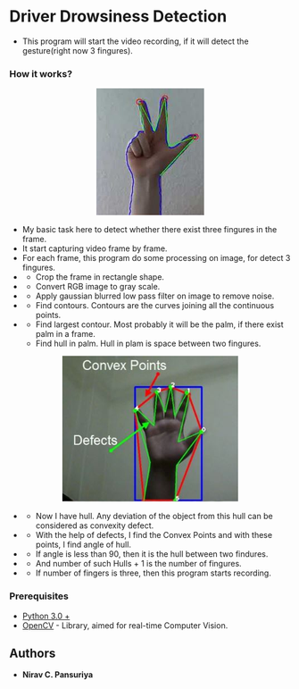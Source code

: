 # Driver Drowsiness Detection

- This program will start the video recording, if it will detect the gesture(right now 3 fingures).


### How it works?


<p align="center">
  <img src="https://github.com/niravpansuriya/smart-video--recording-with--gesture-detection/blob/master/3-fingures.JPG" title="Three Fingures Gesture">
</p>

- My basic task here to detect whether there exist three fingures in the frame.
- It start capturing video frame by frame.
- For each frame, this program do some processing on image, for detect 3 fingures.
- - Crop the frame in rectangle shape.
- - Convert RGB image to gray scale.
- - Apply gaussian blurred low pass filter on image to remove noise.
- - Find contours. Contours are the curves joining all the continuous points. 
- - Find largest contour. Most probably it will be the palm, if there exist palm in a frame.
  - Find hull in palm. Hull in plam is space between two fingures.


<p align="center">
  <img src="https://github.com/niravpansuriya/smart-video--recording-with--gesture-detection/blob/master/defects.JPG" title="Defects">
</p>

- - Now I have hull. Any deviation of the object from this hull can be considered as convexity defect.
- - With the help of defects, I find the Convex Points and with these points, I find angle of hull.
- - If angle is less than 90, then it is the hull between two findures.
- - And number of such Hulls + 1 is the number of fingures.
- - If number of fingers is three, then this program starts recording.



### Prerequisites

- [Python 3.0 +](https://www.python.org/downloads/)
- [OpenCV](https://opencv.org/) - Library, aimed for real-time Computer Vision.


## Authors

* **Nirav C. Pansuriya** 


